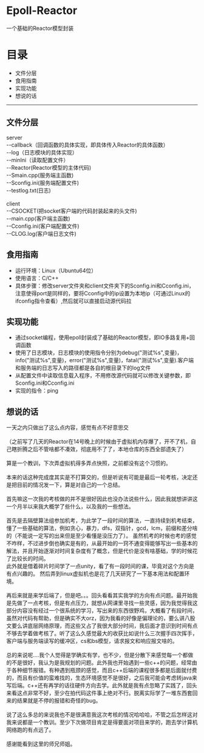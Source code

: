 # Epoll-Reactor
一个基础的Reactor模型封装
# 目录
+ 文件分层
+ 食用指南
+ 实现功能
+ 想说的话
***
## 文件分层
server<br>--callback（回调函数的具体实现，即具体传入Reactor的具体函数）<br>
        --log（日志模块的具体实现）<br>
        --minIni（读取配置文件）<br>
        --Reactor(Reactor模型的主体代码)<br>
        --Smain.cpp(服务端主函数)<br>
        --Sconfig.ini(服务端配置文件)<br>
        --testlog.txt(日志)<br>
        <br>
client<br>--CSOCKET(把socket客户端的代码封装起来的头文件)<br>
        --main.cpp(客户端主函数)<br>
        --Cconfig.ini(客户端配置文件)<br>
        --CLOG.log(客户端日志文件)<br>
## 食用指南
+ 运行环境：Linux（Ubuntu64位）
+ 使用语言：C/C++
+ 具体步骤：修改server文件夹和client文件夹下的Sconfig.ini和Cconfig.ini，注意使得port是同样的，要将Cconfig中的ip设置为本地ip（可通过Linux的ifconfig指令查看）,然后就可以直接启动源代码拉

## 实现功能
+ 通过socket编程，使用epoll封装成了基础的Reactor模型，即IO多路复用+回调函数
+ 使用了日志模块，日志模块的使用指令分别为debug("测试%s",变量)，info("测试%s",变量)，error("测试%s",变量)，fatal("测试%s",变量).客户端和服务端的日志写入的路径都是各自的根目录下的log文件
+ 从配置文件中读取信息载入程序，不用修改源代码就可以修改关键参数，即Sconfig.ini和Cconfig.ini
+ 实现的指令：ping
## 想说的话
一天之内只做出了这么点内容，感觉有点不好意思交
<br>
<br>
（之前写了几天的Reactor在14号晚上的时候由于虚拟机内存爆了，开不了机，自己瞎折腾之后不管啥都不凑效，彻底用不了了，本地仓库的东西全部遗失了）
<br>
<br>
算是一个教训，下次弄虚拟机得多弄点快照，之前都没有这个习惯的。
<br>
<br>
    本来的话这种完成度其实是不打算交的，但是听说有可能是最后一轮考核，决定还是把目前的情况发一下，算是对自己的一个总结。
<br>
<br>
    首先嘛这一次我的考核做的并不是很好因此也没办法说些什么，因此我就想讲讲这一个月半以来我大概学了些什么，以及我的一些想法。
<br>
<br>
    首先是去隔壁算法组参加机考，为此学了一段时间的算法，一直持续到机考结束，懂了一些基础的算法，例如贪心，暴力，dfs，双指针，gcd，lcm，前缀和差分啥的（不能说一定写的出来但是至少看懂是没压力了）。
虽然机考的时候也考的感觉不咋样，不过进步倒也确实是有的，从最开始的一窍不通变得能够写出一些基本的解法，并且开始逐渐对时间复杂度有了概念，但是代价是没有啥基础，学的时候花了比较长的时间。<br>
此外就是借着碎片时间学了一点unity，看了有一段时间的课，毕竟对这个方向是有点兴趣的。
然后弄到linux虚拟机也是花了几天研究了一下基本用法和配置环境。<br><br>
    再后来就是来学后端了，但是吧。。。回头看看其实我学的方向有点问题。最开始我是先做了一点考核，但是有点压力，就想从网课里寻找一些灵感，因为我觉得我这部分内容没有经过一个很系统的学习，写出来的东西很野鸡，大概看了有段时间，虽然对代码有帮助，但是确实不大orz，因为我看的好像是偏理论的，要么讲八股文要么讲底层网络原理，而这些又占了我很大部分时间，我后面才意识到时间有点不够去学着做考核了。听了这么久感觉最大的收获比如说什么三次握手四次挥手，客户端与服务端读写的缓冲区，cs和bs模型，请求报文和响应报文啥的。<br><br>
    总的来说呢....我个人觉得是学确实有学，也不少，但是分散下来感觉每一个都做的不是很好，我认为是我规划的问题。此外我也开始遇到一些c++的问题，经常由于各种细节报错。有种遇到瓶颈的感觉，而且c++后端的课程很多都是后面就付费的，而且有价值的蛮难找的，生态环境感觉不是很好，之后我可能会考虑转java来写后端。c++还有再学的话往硬件方向去学。此外就是我有点忽略了实践了，回头来看这点非常不好，至少在拍代码这件事上绝对不行。脱离实际学了一堆东西套回来的结果就是不停的报错和奇怪的bug。<br><br>
说了这么多总的来说我也不是很满意我这次考核的情况哈哈哈，不管之后怎样这对我来说都是一个教训。至少下次做项目肯定是得要面对项目来学的，跑去学计算机网络跑的有点远了。<br><br>
感谢能看到这里的师兄师姐。
